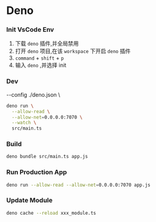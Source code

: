 # Deno

### Init VsCode Env

1. 下载 `deno` 插件,并全局禁用
2. 打开 `deno` 项目,在该 `workspace` 下开启 `deno` 插件
3. `command` + `shift` + `p`
4. 输入 `deno` ,并选择 init

### Dev

--config ./deno.json \

```bash
deno run \
  --allow-read \
  --allow-net=0.0.0.0:7070 \
  --watch \
  src/main.ts
```

### Build

```bash
deno bundle src/main.ts app.js
```

### Run Production App

```bash
deno run --allow-read --allow-net=0.0.0.0:7070 app.js
```

### Update Module

```bash
deno cache --reload xxx_module.ts
```
